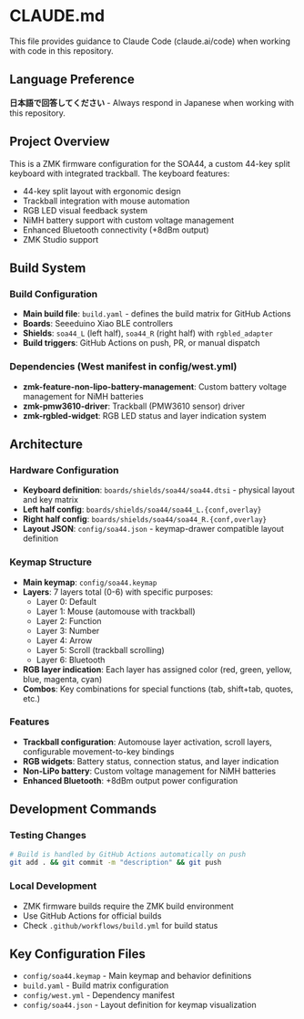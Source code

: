# CLAUDE.md

This file provides guidance to Claude Code (claude.ai/code) when working with code in this repository.

## Language Preference
**日本語で回答してください** - Always respond in Japanese when working with this repository.

## Project Overview

This is a ZMK firmware configuration for the SOA44, a custom 44-key split keyboard with integrated trackball. The keyboard features:
- 44-key split layout with ergonomic design
- Trackball integration with mouse automation
- RGB LED visual feedback system
- NiMH battery support with custom voltage management
- Enhanced Bluetooth connectivity (+8dBm output)
- ZMK Studio support

## Build System

### Build Configuration
- **Main build file**: `build.yaml` - defines the build matrix for GitHub Actions
- **Boards**: Seeeduino Xiao BLE controllers
- **Shields**: `soa44_L` (left half), `soa44_R` (right half) with `rgbled_adapter`
- **Build triggers**: GitHub Actions on push, PR, or manual dispatch

### Dependencies (West manifest in config/west.yml)
- **zmk-feature-non-lipo-battery-management**: Custom battery voltage management for NiMH batteries
- **zmk-pmw3610-driver**: Trackball (PMW3610 sensor) driver
- **zmk-rgbled-widget**: RGB LED status and layer indication system

## Architecture

### Hardware Configuration
- **Keyboard definition**: `boards/shields/soa44/soa44.dtsi` - physical layout and key matrix
- **Left half config**: `boards/shields/soa44/soa44_L.{conf,overlay}`
- **Right half config**: `boards/shields/soa44/soa44_R.{conf,overlay}`
- **Layout JSON**: `config/soa44.json` - keymap-drawer compatible layout definition

### Keymap Structure
- **Main keymap**: `config/soa44.keymap`
- **Layers**: 7 layers total (0-6) with specific purposes:
  - Layer 0: Default
  - Layer 1: Mouse (automouse with trackball)
  - Layer 2: Function
  - Layer 3: Number
  - Layer 4: Arrow
  - Layer 5: Scroll (trackball scrolling)
  - Layer 6: Bluetooth
- **RGB layer indication**: Each layer has assigned color (red, green, yellow, blue, magenta, cyan)
- **Combos**: Key combinations for special functions (tab, shift+tab, quotes, etc.)

### Features
- **Trackball configuration**: Automouse layer activation, scroll layers, configurable movement-to-key bindings
- **RGB widgets**: Battery status, connection status, and layer indication
- **Non-LiPo battery**: Custom voltage management for NiMH batteries
- **Enhanced Bluetooth**: +8dBm output power configuration

## Development Commands

### Testing Changes
```bash
# Build is handled by GitHub Actions automatically on push
git add . && git commit -m "description" && git push
```

### Local Development
- ZMK firmware builds require the ZMK build environment
- Use GitHub Actions for official builds
- Check `.github/workflows/build.yml` for build status

## Key Configuration Files
- `config/soa44.keymap` - Main keymap and behavior definitions
- `build.yaml` - Build matrix configuration
- `config/west.yml` - Dependency manifest
- `config/soa44.json` - Layout definition for keymap visualization